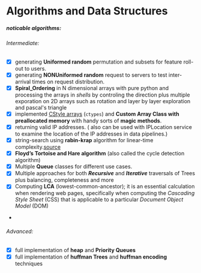 # Algorithms and Data Structures

##### noticable algorithms:


###### Intermediate:
- [X] generating **Uniformed random** permutation and subsets for feature roll-out to users.
- [X] generating **NONUniformed random** request to servers to test inter-arrival times on request distribution.
- [X] **Spiral_Ordering** in N dimensional arrays with pure python and processing the arrays in *shells* by controling the direction plus multiple exporation on 2D arrays such as rotation and layer by layer exploration and pascal's triangle
- [X] implemented [CStyle arrays](Algorithms/String/merge_sorted_arrays.py) (`ctypes`) and **Custom Array Class with preallocated memory** with handy sorts of **magic methods**.
- [X] returning valid IP addresses. ( also can be used with IPLocation service to examine the location of the IP addresses in data pipelines.)
- [X] string-search using **rabin-krap** algorithm for linear-time complexity.[source](/Intermediate/String/string_search_algorithm.py)
- [X] **Floyd’s Tortoise and Hare algorithm** (also called the cycle detection algorithm)
- [X] Multiple **Queue** classes for different use cases.
- [X] Multiple approaches for both ***Recursive*** and ***Iterative*** traversals of Trees plus balancing, completeness and more
- [X] Computing **LCA** (lowest-common-ancestor); it is an essential calculation when rendering web pages, specifically when computing the *Cascading Style Sheet* (CSS) that is applicable to a particular _Document Object Model_ (DOM)
- 


###### Advanced:
- [X] full implementation of **heap** and **Priority Queues**
- [X] full implementation of **huffman Trees** and **huffman encoding** techniques